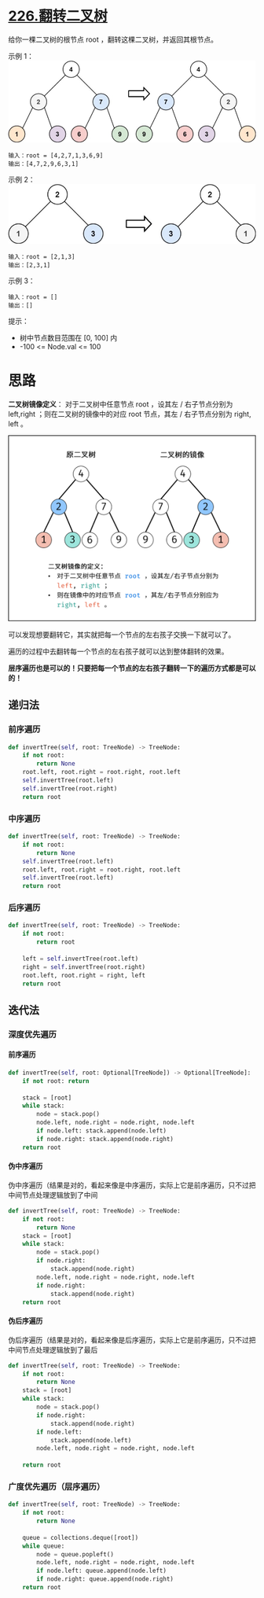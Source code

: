 # [226.翻转二叉树](https://leetcode.cn/problems/invert-binary-tree/)

给你一棵二叉树的根节点 root ，翻转这棵二叉树，并返回其根节点。

示例 1：
![](asserts/226/01.png)
```
输入：root = [4,2,7,1,3,6,9]
输出：[4,7,2,9,6,3,1]
```

示例 2：
![](asserts/226/02.png)
```
输入：root = [2,1,3]
输出：[2,3,1]
```

示例 3：
```
输入：root = []
输出：[]
```

提示：
- 树中节点数目范围在 [0, 100] 内
- -100 <= Node.val <= 100

# 思路
**二叉树镜像定义**： 对于二叉树中任意节点 root ，设其左 / 右子节点分别为 left,right ；则在二叉树的镜像中的对应 root 节点，其左 / 右子节点分别为 right, left 。

![](asserts/226/03.png)

可以发现想要翻转它，其实就把每一个节点的左右孩子交换一下就可以了。

遍历的过程中去翻转每一个节点的左右孩子就可以达到整体翻转的效果。

**层序遍历也是可以的！只要把每一个节点的左右孩子翻转一下的遍历方式都是可以的！**

## 递归法
### 前序遍历
```python
def invertTree(self, root: TreeNode) -> TreeNode:
    if not root:
        return None
    root.left, root.right = root.right, root.left
    self.invertTree(root.left)
    self.invertTree(root.right)
    return root
```
### 中序遍历
```python
def invertTree(self, root: TreeNode) -> TreeNode:
    if not root:
        return None
    self.invertTree(root.left)
    root.left, root.right = root.right, root.left
    self.invertTree(root.left)
    return root
```
### 后序遍历
```python
def invertTree(self, root: TreeNode) -> TreeNode:
    if not root:
        return root
        
    left = self.invertTree(root.left)
    right = self.invertTree(root.right)
    root.left, root.right = right, left
    return root
```

## 迭代法
### 深度优先遍历
#### 前序遍历
```python
def invertTree(self, root: Optional[TreeNode]) -> Optional[TreeNode]:
    if not root: return
        
    stack = [root]
    while stack:
        node = stack.pop()
        node.left, node.right = node.right, node.left
        if node.left: stack.append(node.left)
        if node.right: stack.append(node.right)
    return root
```

#### 伪中序遍历

伪中序遍历（结果是对的，看起来像是中序遍历，实际上它是前序遍历，只不过把中间节点处理逻辑放到了中间

```python
def invertTree(self, root: TreeNode) -> TreeNode:
    if not root:
        return None      
    stack = [root]
    while stack:
        node = stack.pop()
        if node.right:
            stack.append(node.right)
        node.left, node.right = node.right, node.left
        if node.right:
            stack.append(node.right)
    return root
```

#### 伪后序遍历
伪后序遍历（结果是对的，看起来像是后序遍历，实际上它是前序遍历，只不过把中间节点处理逻辑放到了最后

```python
def invertTree(self, root: TreeNode) -> TreeNode:
    if not root:
        return None
    stack = [root]    
    while stack:
        node = stack.pop()
        if node.right:
            stack.append(node.right)
        if node.left:
            stack.append(node.left)
        node.left, node.right = node.right, node.left               
     
    return root
```

### 广度优先遍历（层序遍历）
```python
def invertTree(self, root: TreeNode) -> TreeNode:
    if not root: 
        return None

    queue = collections.deque([root])    
    while queue:
        node = queue.popleft()
        node.left, node.right = node.right, node.left
        if node.left: queue.append(node.left)
        if node.right: queue.append(node.right)
    return root   
```